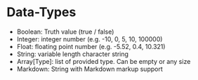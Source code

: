 # Data-Types
- Boolean: Truth value (true / false) 
- Integer: integer number (e.g. -10, 0, 5, 10, 100000)
- Float: floating point number (e.g. -5.52, 0.4, 10.321)
- String: variable length character string
- Array[Type]: list of provided type. Can be empty or any size
- Markdown: String with Markdown markup support 